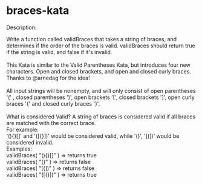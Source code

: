 # braces-kata
Description:

Write a function called validBraces that takes a string of braces, and determines if the order of the braces is valid. validBraces should return true if the string is valid, and false if it's invalid.<br/>
<br/>
This Kata is similar to the Valid Parentheses Kata, but introduces four new characters. Open and closed brackets, and open and closed curly braces. Thanks to @arnedag for the idea!<br/>
<br/>
All input strings will be nonempty, and will only consist of open parentheses '(' , closed parentheses ')', open brackets '[', closed brackets ']', open curly braces '{' and closed curly braces '}'.<br/>
<br/>
What is considered Valid? A string of braces is considered valid if all braces are matched with the correct brace.<br/>
For example:<br/>
'(){}[]' and '([{}])' would be considered valid, while '(}', '[(])' would be considered invalid.
<br/>
Examples:<br/>
validBraces( "(){}[]" ) => returns true<br/>
validBraces( "(}" ) => returns false<br/>
validBraces( "[(])" ) => returns false<br/>
validBraces( "([{}])" ) => returns true

